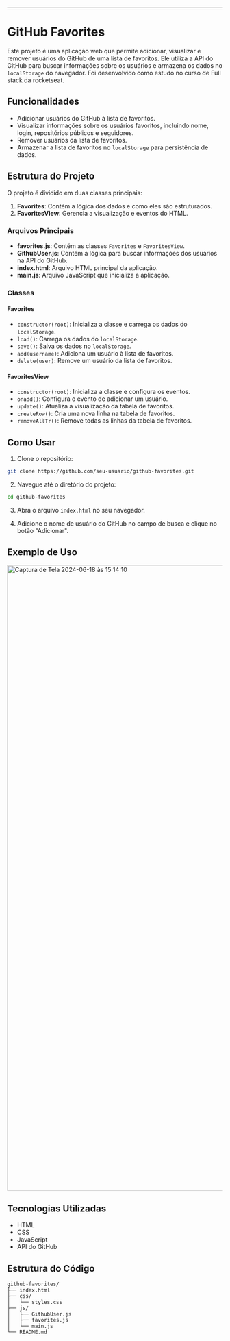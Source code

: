 

---

# GitHub Favorites

Este projeto é uma aplicação web que permite adicionar, visualizar e remover usuários do GitHub de uma lista de favoritos. Ele utiliza a API do GitHub para buscar informações sobre os usuários e armazena os dados no `localStorage` do navegador.
Foi desenvolvido como estudo no curso de Full stack da rocketseat.
## Funcionalidades

- Adicionar usuários do GitHub à lista de favoritos.
- Visualizar informações sobre os usuários favoritos, incluindo nome, login, repositórios públicos e seguidores.
- Remover usuários da lista de favoritos.
- Armazenar a lista de favoritos no `localStorage` para persistência de dados.

## Estrutura do Projeto

O projeto é dividido em duas classes principais:

1. **Favorites**: Contém a lógica dos dados e como eles são estruturados.
2. **FavoritesView**: Gerencia a visualização e eventos do HTML.

### Arquivos Principais

- **favorites.js**: Contém as classes `Favorites` e `FavoritesView`.
- **GithubUser.js**: Contém a lógica para buscar informações dos usuários na API do GitHub.
- **index.html**: Arquivo HTML principal da aplicação.
- **main.js**: Arquivo JavaScript que inicializa a aplicação.

### Classes

#### Favorites

- `constructor(root)`: Inicializa a classe e carrega os dados do `localStorage`.
- `load()`: Carrega os dados do `localStorage`.
- `save()`: Salva os dados no `localStorage`.
- `add(username)`: Adiciona um usuário à lista de favoritos.
- `delete(user)`: Remove um usuário da lista de favoritos.

#### FavoritesView

- `constructor(root)`: Inicializa a classe e configura os eventos.
- `onadd()`: Configura o evento de adicionar um usuário.
- `update()`: Atualiza a visualização da tabela de favoritos.
- `createRow()`: Cria uma nova linha na tabela de favoritos.
- `removeAllTr()`: Remove todas as linhas da tabela de favoritos.

## Como Usar

1. Clone o repositório:

```sh
git clone https://github.com/seu-usuario/github-favorites.git
```

2. Navegue até o diretório do projeto:

```sh
cd github-favorites
```

3. Abra o arquivo `index.html` no seu navegador.

4. Adicione o nome de usuário do GitHub no campo de busca e clique no botão "Adicionar".

## Exemplo de Uso

<img width="1461" alt="Captura de Tela 2024-06-18 às 15 14 10" src="https://github.com/AlannaaSilva/Github-Favorites/assets/104801163/0f941d57-1c4c-4a2b-b9b7-a835da58a0e5">


## Tecnologias Utilizadas

- HTML
- CSS
- JavaScript
- API do GitHub

## Estrutura do Código

```plaintext
github-favorites/
├── index.html
├── css/
│   └── styles.css
├── js/
│   ├── GithubUser.js
│   ├── favorites.js
│   └── main.js
└── README.md
```


